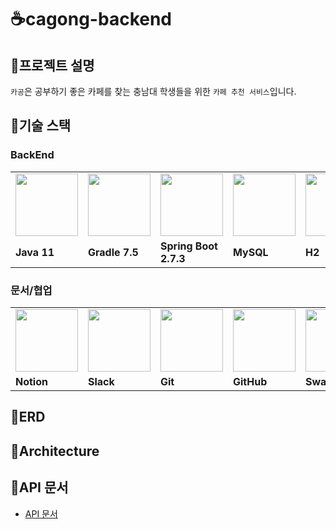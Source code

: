 # ☕cagong-backend

## 🍩프로젝트 설명

`카공`은 공부하기 좋은 카페를 찾는 충남대 학생들을 위한 `카페 추천 서비스`입니다.

## 🍰기술 스택

### **BackEnd**

<table>
  <tr>
    <td>
        <img src="https://user-images.githubusercontent.com/108648040/198289692-1215fc13-1ecb-41fc-97ed-db706d41d64c.png" width="100px" />
    </td>
    <td>
        <img src="https://user-images.githubusercontent.com/108648040/198289666-7fc784b9-a1c3-4bb7-86f0-450240332110.png" width="100px" />
    </td>
    <td>
        <img src="https://user-images.githubusercontent.com/108648040/198289995-10854d00-b3db-41ce-8605-51dfd71bb973.png" width="100px" />
    </td>
    <td>
        <img src="https://user-images.githubusercontent.com/108648040/198292339-c35d7f79-30f0-4155-86a9-43d84a0a536a.png" width="100px" />
    </td>
    <td>
        <img src="https://user-images.githubusercontent.com/96678352/198081648-5ac7b22e-d1d8-4749-8416-441d6f1b635b.png" width="100px" />
    </td>
    <td>
        <img src="https://user-images.githubusercontent.com/108648040/198289350-ebbf7081-24b6-4032-a934-4e5fb4509fd3.png" width="100px" />
    </td>
    <td>  
        <img src="https://user-images.githubusercontent.com/108648040/198291818-a1018f1c-cd8c-43a6-b877-41417af852e8.png" width="100px" />
    </td>
  </tr>
  <tr>
    <td><b>Java 11</b></td>
    <td><b>Gradle 7.5</b></td>
    <td><b>Spring Boot 2.7.3</b></td>
    <td><b>MySQL</b></td>
    <td><b>H2</b></td>
    <td><b>Spring Data JPA</b></td>
    <td><b>JUnit5</b></td>
  </tr>
</table>

### **문서/협업**

<table>
  <tr>
    <td>
        <img src="https://user-images.githubusercontent.com/96678352/198083460-d4bc36ad-5fdd-4f3d-836c-4f65d9107c91.png" width="100px" />
    </td>
    <td>
        <img src="https://user-images.githubusercontent.com/96678352/198083528-1c2c8721-dbfe-41af-ba77-90e31379d715.png" width="100px" />
    </td>
    <td>
        <img src="https://user-images.githubusercontent.com/96678352/198083556-6a92fee2-f08b-4f82-99e3-4e8c539c782b.png" width="100px" />
    </td>
    <td>
        <img src="https://user-images.githubusercontent.com/103566826/177922794-5a47df94-fc97-4beb-a6f4-16b24e315757.png" width="100px" />
    </td>
    <td>
        <img src="https://user-images.githubusercontent.com/108648040/198291392-c2132a89-eae2-4507-b2ed-5ca7a2e21b76.png" width="100px" />
    </td>
  </tr>
  <tr>
    <td><b>Notion</b></td>
    <td><b>Slack</b></td>
    <td><b>Git</b></td>
    <td><b>GitHub</b></td>
    <td><b>Swagger</b></td>
  </tr>
</table>

## 🍭ERD

## 🥯Architecture

## 📜API 문서
- [API 문서](https://cagong.herokuapp.com/swagger-ui/)
